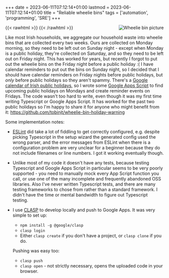 +++
date = 2023-06-11T07:12:14+01:00
lastmod = 2023-06-11T07:12:14+01:00
title = "Reliable wheelie bins"
tags = ['automation', 'programming', 'SRE']
+++

<!-- https://commons.wikimedia.org/wiki/File:Irish_Panda_wheelie_bin.jpg -->

{{< rawhtml >}}
<img style="float: right; margin-left: 1em" title="Babestress, CC BY-SA 3.0 https://creativecommons.org/licenses/by-sa/3.0"
src="https://upload.wikimedia.org/wikipedia/commons/thumb/7/71/Irish_Panda_wheelie_bin.jpg/256px-Irish_Panda_wheelie_bin.jpg"
alt="Wheelie bin picture"
/>
{{< /rawhtml >}}

Like most Irish households, we aggregate our household waste into wheelie bins
that are collected every two weeks. Ours are collected on Monday morning, so
they need to be left out on Sunday night - except when Monday is a public
holiday, they're collected on Saturday, and so they need to be left out on
Friday night. This has worked for years, but recently I forgot to put out the
wheelie bins on the Friday night before a public holiday :( I have calendar
reminders to put out the bins on Sunday night, so I decided that I should have
calendar reminders on Friday nights before public holidays, but _only_ before
public holidays so they aren't spammy. There's a [Google calendar of Irish
public
holidays](https://calendar.google.com/calendar/embed?src=en.irish%23holiday%40group.v.calendar.google.com&ctz=Europe%2FDublin),
so I wrote some [Google Apps Script](https://developers.google.com/apps-script/)
to find upcoming public holidays on Mondays and create reminder events on
Fridays. The code wasn't too hard to write, even though it was my first time
writing Typescript or Google Apps Script. It has worked for the past two public
holidays so I'm happy to share it for anyone who might benefit from it:
<https://github.com/tobinjt/wheelie-bin-holiday-warning>

Some implementation notes:

- [ESLint](https://eslint.org/) did take a lot of fiddling to get correctly
  configured, e.g. despite picking Typescript in the setup wizard the generated
  config used the wrong parser, and the error messages from ESLint when there is
  a configuration problem are very unclear for a beginner because they do not
  include filenames or line numbers. I got it working eventually though.
- Unlike most of my code it doesn't have any tests, because testing Typescript
  and Google Apps Script in particular seems to be very poorly supported - you
  need to manually mock every App Script function you call, or use one of the
  many incomplete and frequently abandoned OSS libraries. Also I've never
  written Typescript tests, and there are many testing frameworks to chose from
  rather than a standard framework. I didn't have the time or mental bandwidth
  to figure out Typescript testing.
- I use [CLASP](https://github.com/google/clasp) to develop locally and push to
  Google Apps. It was very simple to set up:

  - `npm install -g @google/clasp`
  - `clasp login`
  - Either `clasp create` if you don't have a project, or `clasp clone` if you
    do.

  Pushing was easy too:

  - `clasp push`
  - `clasp open` - not strictly necessary, opens the uploaded code in your
    browser.
